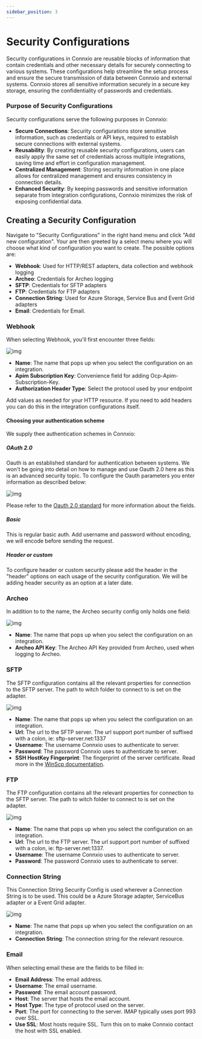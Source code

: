 ```yaml
---
sidebar_position: 3
---
```


# Security Configurations

Security configurations in Connxio are reusable blocks of information that contain credentials and other necessary details for securely connecting to various systems. These configurations help streamline the setup process and ensure the secure transmission of data between Connxio and external systems. Connxio stores all sensitive information securely in a secure key storage, ensuring the confidentiality of passwords and credentials.

### Purpose of Security Configurations

Security configurations serve the following purposes in Connxio:

- **Secure Connections**: Security configurations store sensitive information, such as credentials or API keys, required to establish secure connections with external systems.
- **Reusability**: By creating reusable security configurations, users can easily apply the same set of credentials across multiple integrations, saving time and effort in configuration management.
- **Centralized Management**: Storing security information in one place allows for centralized management and ensures consistency in connection details.
- **Enhanced Security**: By keeping passwords and sensitive information separate from integration configurations, Connxio minimizes the risk of exposing confidential data.

## Creating a Security Configuration

Navigate to "Security Configurations" in the right hand menu and click "Add new configuration". Your are then greeted by a select menu where you will choose what kind of configuration you want to create. The possible options are:

- **Webhook**: Used for HTTP/REST adapters, data collection and webhook logging
- **Archeo**: Credentials for Archeo logging
- **SFTP**: Credentials for SFTP adapters
- **FTP**: Credentials for FTP adapters
- **Connection String**: Used for Azure Storage, Service Bus and Event Grid adapters
- **Email**: Credentials for Email.

### Webhook

When selecting Webhook, you'll first encounter three fields:

![img](https://cmhpictsa.blob.core.windows.net/pictures/Security%20Config%20Webhook%20new.png?sv=2020-08-04&st=2022-01-10T14%3A32%3A13Z&se=2040-01-01T00%3A01%3A00Z&sr=b&sp=r&sig=v5VaXN7LSq6WVqJqkBmbUqjcEKM9XRdgkKK4WoQOm2o%3D)

- **Name**: The name that pops up when you select the configuration on an integration.
- **Apim Subscription Key**: Convenience field for adding Ocp-Apim-Subscription-Key.
- **Authorization Header Type**: Select the protocol used by your endpoint

Add values as needed for your HTTP resource. If you need to add headers you can do this in the integration configurations itself.

#### Choosing your authentication scheme

We supply thee authentication schemes in Connxio:

##### OAuth 2.0

Oauth is an established standard for authentication between systems. We won't be going into detail on how to manage and use Oauth 2.0 here as this is an advanced security topic. To configure the Oauth parameters you enter information as described below:

![img](https://cmhpictsa.blob.core.windows.net/pictures/Security%20Configurations%20Oauth.PNG?sv=2020-04-08&st=2021-11-03T13%3A42%3A44Z&se=2040-11-04T13%3A42%3A00Z&sr=b&sp=r&sig=Cln%2F5X9WHVc6nJ169pDqQMVpLyQWtxLcMZ7LsyFmMv4%3D)

Please refer to the [Oauth 2.0 standard](https://oauth.net/2/) for more information about the fields.

##### Basic

This is regular basic auth. Add username and password without encoding, we will encode before sending the request.

##### Header or custom

To configure header or custom security please add the header in the "header" options on each usage of the security configuration. We will be adding header security as an option at a later date.

### Archeo

In addition to to the name, the Archeo security config only holds one field:

![img](https://cmhpictsa.blob.core.windows.net/pictures/Security%20Config%20Archeo%20new.png?sv=2020-08-04&st=2022-01-11T06%3A00%3A26Z&se=2040-01-12T06%3A00%3A00Z&sr=b&sp=r&sig=X4DV4KWjDr9tiFDvU%2FAk0ufKZBbYXuVEtteIA1jHDPA%3D)

- **Name**: The name that pops up when you select the configuration on an integration.
- **Archeo API Key**: The Archeo API Key provided from Archeo, used when logging to Archeo.

### SFTP

The SFTP configuration contains all the relevant properties for connection to the SFTP server. The path to witch folder to connect to is set on the adapter.

![img](https://cmhpictsa.blob.core.windows.net/pictures/Security%20Config%20SFTP%20new.png?sv=2020-08-04&st=2022-01-11T06%3A04%3A36Z&se=2040-01-12T06%3A04%3A00Z&sr=b&sp=r&sig=E8O5GDIFeCd4QgS0aH2BLDSXpM5c1lbDIsFm2AQIjqE%3D)

- **Name**: The name that pops up when you select the configuration on an integration.
- **Url**: The url to the SFTP server. The url support port number of suffixed with a colon, ie: sftp-server.net:1337
- **Username**: The username Connxio uses to authenticate to server.
- **Password**: The password Connxio uses to authenticate to server.
- **SSH HostKey Fingerprint**: The fingerprint of the server certificate. Read more in the [WinScp documentation](https://winscp.net/eng/docs/faq_hostkey).

### FTP

The FTP configuration contains all the relevant properties for connection to the SFTP server. The path to witch folder to connect to is set on the adapter.

![img](https://cmhpictsa.blob.core.windows.net/pictures/Security%20Config%20FTP%20new.png?sv=2020-08-04&st=2022-01-11T06%3A08%3A04Z&se=2040-01-12T06%3A08%3A00Z&sr=b&sp=r&sig=DJaxv0KMulGnCJV%2FHYncM2%2FDWP4czaaL5pIjf7MTtsQ%3D)

- **Name**: The name that pops up when you select the configuration on an integration.
- **Url**: The url to the FTP server.  The url support port number of suffixed with a colon, ie: ftp-server.net:1337.
- **Username**: The username Connxio uses to authenticate to server.
- **Password**: The password Connxio uses to authenticate to server.

### Connection String

This Connection String Security Config is used wherever a Connection String is to be used. This could be a Azure Storage adapter, ServiceBus adapter or a Event Grid adapter.

![img](https://cmhpictsa.blob.core.windows.net/pictures/Security%20Config%20ConnectionString%20new.png?sv=2020-08-04&st=2022-01-11T06%3A13%3A12Z&se=2040-01-12T06%3A13%3A00Z&sr=b&sp=r&sig=L9jXdUxCrf01GPSdzEvWg28cUXm5tgRp4AVX9z2hJcU%3D)

- **Name**: The name that pops up when you select the configuration on an integration.
- **Connection String**: The connection string for the relevant resource.

### Email
When selecting email these are the fields to be filled in: 
- **Email Address**: The email address.
- **Username**: The email username.
- **Password**: The email account password.
- **Host**: The server that hosts the email account.
- **Host Type**: The type of protocol used on the server.
- **Port**: The port for connecting to the server. IMAP typically uses port 993 over SSL.
 - **Use SSL**: Most hosts require SSL. Turn this on to make Connxio contact the host with SSL enabled.
